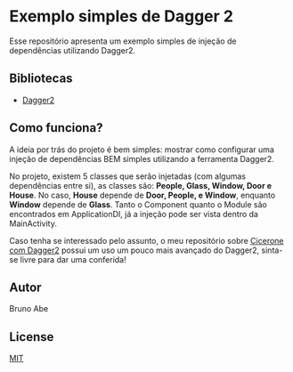 # Exemplo simples de Dagger 2
Esse repositório apresenta um exemplo simples de injeção de dependências utilizando Dagger2.

## Bibliotecas
- [Dagger2](https://github.com/google/dagger)

## Como funciona?
A ideia por trás do projeto é bem simples: mostrar como configurar uma injeção de dependências BEM simples
utilizando a ferramenta Dagger2. 

No projeto, existem 5 classes que serão injetadas (com algumas dependências entre si), as classes são: **People, Glass, Window, Door e House**. No caso, **House** depende de **Door, People, e Window**, enquanto **Window** depende de **Glass**. Tanto o Component quanto o Module são encontrados em ApplicationDI, já a injeção pode ser vista dentro da MainActivity.

Caso tenha se interessado pelo assunto, o meu repositório sobre [Cicerone com Dagger2](https://github.com/abe2602/cicerone_dagger) possui um uso um pouco mais avançado do Dagger2, sinta-se livre para dar uma conferida!

## Autor
Bruno Abe

## License
[MIT](https://choosealicense.com/licenses/mit/)
